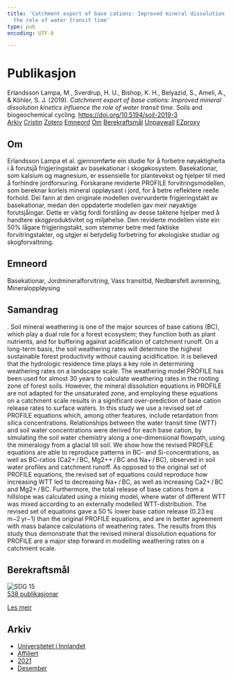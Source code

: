 ```yaml
---
title: 'Catchment export of base cations: Improved mineral dissolution kinetics influence
  the role of water transit time'
type: pub
encoding: UTF-8

---
```

<h1>Publikasjon</h1>
<article id="csl-bib-container-PVVNNFUY" class="csl-bib-container">
  <div class="csl-bib-body"> <div class="csl-entry">Erlandsson Lampa, M., Sverdrup, H. U., Bishop, K. H., Belyazid, S., Ameli, A., &#38; Köhler, S. J. (2019). <i>Catchment export of base cations: Improved mineral dissolution kinetics influence the role of water transit time</i>. Soils and biogeochemical cycling. <a href="https://doi.org/10.5194/soil-2019-3">https://doi.org/10.5194/soil-2019-3</a></div> </div>
  <div class="csl-bib-buttons">
    <a href="#taxonomy-article-PVVNNFUY" alt="archive" class="csl-bib-button">Arkiv</a>
    <a href="https://app.cristin.no/results/show.jsf?id=1970960" alt="Cristin" class="csl-bib-button">Cristin</a>
    <a href="http://zotero.org/groups/5881554/items/PVVNNFUY" alt="Zotero" class="csl-bib-button">Zotero</a>
    <a href="#keywords-article-PVVNNFUY" alt="keywords" class="csl-bib-button">Emneord</a>
    <a href="#about-article-PVVNNFUY" alt="about_pub" class="csl-bib-button">Om</a>
    <a href="#sdg-article-PVVNNFUY" alt="sdg" class="csl-bib-button">Berekraftsmål</a>
    <a href="https://doi.org/10.5194/soil-2019-3" alt="Unpaywall" class="csl-bib-button">Unpaywall</a>
    <a href="https://doi.org/10.5194/soil-2019-3" alt="EZproxy" class="csl-bib-button">EZproxy</a>
  </div>
  <div id="csl-bib-meta-container-PVVNNFUY"></div>
</article>
<div id="csl-bib-meta-PVVNNFUY" class="csl-bib-meta">
  <article id="about-article-PVVNNFUY" class="about_pub-article">
    <h1>Om</h1>
    Erlandsson Lampa et al. gjennomførte ein studie for å forbetre nøyaktigheita i å forutsjå frigjeringstakt av basekationar i skogøkosystem. Basekationar, som kalsium og magnesium, er essensielle for plantevekst og hjelper til med å forhindre jordforsuring. Forskarane reviderte PROFILE forvitringsmodellen, som bereknar korleis mineral oppløysast i jord, for å betre reflektere reelle forhold. Dei fann at den originale modellen overvurderte frigjeringstakt av basekationar, medan den oppdaterte modellen gav meir nøyaktige forutsjåingar. Dette er viktig fordi forståing av desse taktene hjelper med å handtere skogproduktivitet og miljøhelse. Den reviderte modellen viste ein 50% lågare frigjeringstakt, som stemmer betre med faktiske forvitringstakter, og utgjer ei betydelig forbetring for økologiske studiar og skogforvaltning.
  </article>
  <article id="keywords-article-PVVNNFUY" class="keywords-article">
    <h1>Emneord</h1>
    Basekationar, Jordmineralforvitring, Vass transittid, Nedbørsfelt avrenning, Mineraloppløysing
  </article>
  <article id="abstract-article-PVVNNFUY" class="abstract-article">
    <h1>Samandrag</h1>
    . Soil mineral weathering is one of the major sources of base cations (BC), which play a dual role for a forest ecosystem; they function both as plant nutrients, and for buffering against acidification of catchment runoff. On a long-term basis, the soil weathering rates will determine the highest sustainable forest productivity without causing acidification. It is believed that the hydrologic residence time plays a key role in determining weathering rates on a landscape scale. The weathering model PROFILE has been used for almost 30 years to calculate weathering rates in the rooting zone of forest soils. However, the mineral dissolution equations in PROFILE are not adapted for the unsaturated zone, and employing these equations on a catchment scale results in a significant over-prediction of base cation release rates to surface waters. In this study we use a revised set of PROFILE equations which, among other features, include retardation from silica concentrations. Relationships between the water transit time (WTT) and soil water concentrations were derived for each base cation, by simulating the soil water chemistry along a one-dimensional flowpath, using the mineralogy from a glacial till soil. We show how the revised PROFILE equations are able to reproduce patterns in BC- and Si-concentrations, as well as BC-ratios (Ca2+ / BC, Mg2++ / BC and Na+ / BC), observed in soil water profiles and catchment runoff. As opposed to the original set of PROFILE equations, the revised set of equations could reproduce how increasing WTT led to decreasing Na+ / BC, as well as increasing Ca2+ / BC and Mg2+ / BC. Furthermore, the total release of base cations from a hillslope was calculated using a mixing model, where water of different WTT was mixed according to an externally modelled WTT-distribution. The revised set of equations gave a 50 % lower base cation release (0.23 eq m−2 yr−1) than the original PROFILE equations, and are in better agreement with mass balance calculations of weathering rates. The results from this study thus demonstrate that the revised mineral dissolution equations for PROFILE are a major step forward in modelling weathering rates on a catchment scale.
  </article>
  <article id="sdg-article-PVVNNFUY" class="sdg-article">
    <h1>Berekraftsmål</h1>
    <div class="sdg-container"><div id="sdg15" class="sdg">
        <img src="{{< params subfolder >}}images/sdg/sdg15_nn.png" class="image" alt="SDG 15">
        <div class="sdg-overlay">
          <a href="/nn/archive/?key=?sdg=15#archive" class="sdg-publication-count"><span>538</span> publikasjonar</a>
          <p><a href="https://fn.no/om-fn/fns-baerekraftsmaal/livet-paa-land?lang=nno-NO" class="sdg-read-more">Les meir</a></p>
        </div>
      </div></div>
  </article>
  <article id="taxonomy-article-PVVNNFUY" class="taxonomy-article">
    <h1>Arkiv</h1>
    <ul>
      <li>
        <a href="/nn/archive/?key=3DCRN523">Universitetet i Innlandet</a>
      </li>
      <li>
        <a href="/nn/archive/?key=II9RDAME">Affiliert</a>
      </li>
      <li>
        <a href="/nn/archive/?key=6WHQNJWM">2021</a>
      </li>
      <li>
        <a href="/nn/archive/?key=6Z2SZM9B">Desember</a>
      </li>
    </ul>
  </article>
</div>
